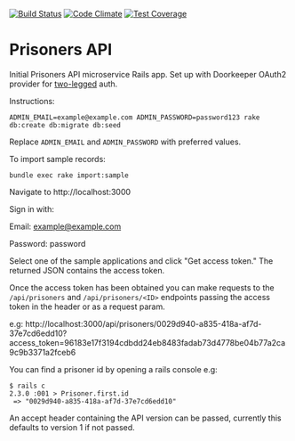 [![Build Status](https://travis-ci.org/ministryofjustice/prisoners-api.svg?branch=master)](https://travis-ci.org/ministryofjustice/prisoners_api)
[![Code Climate](https://codeclimate.com/github/ministryofjustice/prisoners_api/badges/gpa.svg)](https://codeclimate.com/github/ministryofjustice/prisoners_api)
[![Test Coverage](https://codeclimate.com/github/ministryofjustice/prisoners_api/badges/coverage.svg)](https://codeclimate.com/github/ministryofjustice/prisoners_api/coverage)

# Prisoners API

Initial Prisoners API microservice Rails app. Set up with Doorkeeper OAuth2 provider for [two-legged](https://github.com/doorkeeper-gem/doorkeeper/wiki/Client-Credentials-flow) auth.

Instructions:

`ADMIN_EMAIL=example@example.com ADMIN_PASSWORD=password123 rake db:create db:migrate db:seed`

Replace `ADMIN_EMAIL` and `ADMIN_PASSWORD` with preferred values.

To import sample records:

`bundle exec rake import:sample`

Navigate to http://localhost:3000

Sign in with:

Email: example@example.com

Password: password

Select one of the sample applications and click "Get access token." The returned JSON contains the access token.

Once the access token has been obtained you can make requests to the `/api/prisoners` and `/api/prisoners/<ID>` endpoints passing the access token in the header or as a request param.

e.g: http://localhost:3000/api/prisoners/0029d940-a835-418a-af7d-37e7cd6edd10?access_token=96183e17f3194cdbdd24eb8483fadab73d4778be04b77a2ca9c9b3371a2fceb6

You can find a prisoner id by opening a rails console e.g:

```
$ rails c
2.3.0 :001 > Prisoner.first.id
 => "0029d940-a835-418a-af7d-37e7cd6edd10"
```

An accept header containing the API version can be passed, currently this defaults to version 1 if not passed.
